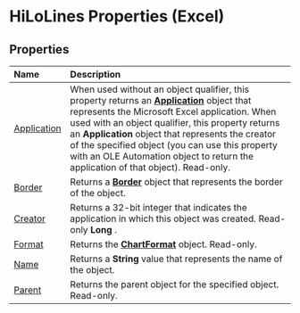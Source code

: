 
# HiLoLines Properties (Excel)

## Properties



|**Name**|**Description**|
|:-----|:-----|
|[Application](4c196015-a734-5e93-2863-e4d8964557a4.md)|When used without an object qualifier, this property returns an  **[Application](19b73597-5cf9-4f56-8227-b5211f657f6f.md)** object that represents the Microsoft Excel application. When used with an object qualifier, this property returns an **Application** object that represents the creator of the specified object (you can use this property with an OLE Automation object to return the application of that object). Read-only.|
|[Border](debd41a7-b43d-a6d6-e843-fb6f8cf57a72.md)|Returns a  **[Border](bca516bf-7c0f-f9df-078d-dfb522f256f3.md)** object that represents the border of the object.|
|[Creator](d3bf194a-a25b-ad11-5614-0c8a34c6cf68.md)|Returns a 32-bit integer that indicates the application in which this object was created. Read-only  **Long** .|
|[Format](a317a001-b6a4-77a9-7694-2247d87a4e1c.md)|Returns the  **[ChartFormat](edac71b7-ed38-6658-2cbf-6493dc1ad3ed.md)** object. Read-only.|
|[Name](4320940d-2f2f-7e07-63b2-7102f724117d.md)|Returns a  **String** value that represents the name of the object.|
|[Parent](273d502d-bdd2-a011-973d-248eed982e4b.md)|Returns the parent object for the specified object. Read-only.|
